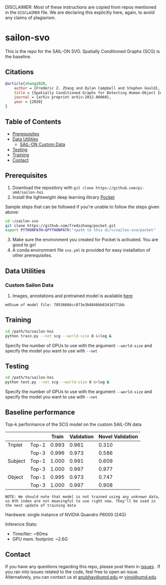 DISCLAIMER: Most of these instructions are copied from repos mentioned in the `DISCLAIMER` file. We are declaring this
explicitly here, again, to avoid any claims of plagiarism.

# sailon-svo

This is the repo for the SAIL-ON SVO. Spatially Conditioned Graphs (SCG) is the baseline. 

## Citations

```bibtex
@article{zhang2020,
	author = {Frederic Z. Zhang and Dylan Campbell and Stephen Gould},
	title = {Spatially Conditioned Graphs for Detecting Human-Object Interactions},
	journal = {arXiv preprint arXiv:2012.06060},
	year = {2020}
}
```

## Table of Contents

- [Prerequisites](#prerequisites)
- [Data Utilities](#data-utilities)
    * [SAIL-ON Custom Data](#custom-sailon-data)
- [Testing](#testing)
- [Training](#training)
- [Contact](#contact)

## Prerequisites

1. Download the repository with `git clone https://github.com/pi-umd/sailon-hoi`
2. Install the lightweight deep learning library [Pocket](https://github.com/fredzzhang/pocket)

Sample steps that can be followed if you're unable to follow the steps given above:
```bash
cd ~/sailon-svo
git clone https://github.com/fredzzhang/pocket.git
export PYTHONPATH=$PYTHONPATH:"<path to this dir>/sailon-svo/pocket"
```
3. Make sure the environment you created for Pocket is activated. You are good to go!
4. A conda environment file `svo.yml` is provided for easy installation of other prerequisites.

## Data Utilities

### Custom Sailon Data

1. Images, annotations and pretrained model is available [here](https://drive.google.com/drive/u/1/folders/18sp-dXGFyIfOH2K3ZZVfDLAna_rCEcn9)

```md5sum of model file: 70536666cc873e3b8848bb83416771bb```

## Training

```bash
cd /path/to/sailon-hoi
python train.py --net scg --world-size 8 &>log &
```

Specify the number of GPUs to use with the argument `--world-size` and specify the model you want to use with `--net`

## Testing

```bash
cd /path/to/sailon-hoi
python test.py --net scg --world-size 8 &>log &
```

Specify the number of GPUs to use with the argument `--world-size` and specify the model you want to use with `--net`

## Baseline performance

Top-k performance of the SCG model on the custom SAIL-ON data

|         |       | Train | Validation | Novel Validation |
|---------|-------|-------|------------|------------------|
| Triplet | Top-1 | 0.993 | 0.961      | 0.310            |
|         | Top-3 | 0.996 | 0.973      | 0.586            |
| Subject | Top-1 | 1.000 | 0.991      | 0.609            |
|         | Top-3 | 1.000 | 0.997      | 0.977            |
| Object  | Top-1 | 0.995 | 0.973      | 0.747            |
|         | Top-3 | 1.000 | 0.997      | 0.908            |

```
NOTE: We should note that model is not trained using any unknown data, so 0th index are not meaningful to use right now. They’ll be used in the next update of training data
```

Hardware: single instance of NVIDIA Quandro P6000 (24G)

Inference Stats:
* Time/Iter: ~80ms
* GPU mem. footprint: ~2.6G


## Contact

If you have any questions regarding this repo, please post them in [issues](https://github.com/pi-umd/sailon-hoi/issues)
. If you ran into issues related to the code, feel free to open an issue. Alternatively, you can contact us at
anubhav@umd.edu or vinoj@umd.edu
